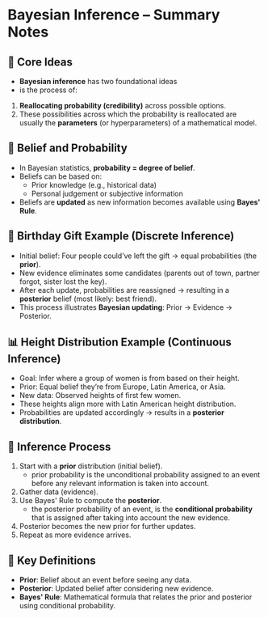 # Bayesian Inference – Summary Notes

## 🧠 Core Ideas
- **Bayesian inference** has two foundational ideas
-  is the process of:
  1. **Reallocating probability (credibility)** across possible options.
  2. These possibilities across which the probability is reallocated are usually the **parameters** (or hyperparameters) of a mathematical model.

## 🎯 Belief and Probability
- In Bayesian statistics, **probability = degree of belief**.
- Beliefs can be based on:
  - Prior knowledge (e.g., historical data)
  - Personal judgement or subjective information
- Beliefs are **updated** as new information becomes available using **Bayes' Rule**.

## 🎁 Birthday Gift Example (Discrete Inference)
- Initial belief: Four people could’ve left the gift → equal probabilities (the **prior**).
- New evidence eliminates some candidates (parents out of town, partner forgot, sister lost the key).
- After each update, probabilities are reassigned → resulting in a **posterior** belief (most likely: best friend).
- This process illustrates **Bayesian updating**: Prior → Evidence → Posterior.

## 📊 Height Distribution Example (Continuous Inference)
- Goal: Infer where a group of women is from based on their height.
- Prior: Equal belief they’re from Europe, Latin America, or Asia.
- New data: Observed heights of first few women.
- These heights align more with Latin American height distribution.
- Probabilities are updated accordingly → results in a **posterior distribution**.

## 🔄 Inference Process
1. Start with a **prior** distribution (initial belief).
   - prior probability is the unconditional probability assigned to an event before any relevant information is taken into account.
2. Gather data (evidence).
3. Use Bayes' Rule to compute the **posterior**.
   - the posterior probability of an event, is the **conditional probability** that is assigned after taking into account the new evidence.
4. Posterior becomes the new prior for further updates.
5. Repeat as more evidence arrives.

## 📐 Key Definitions
- **Prior**: Belief about an event before seeing any data.
- **Posterior**: Updated belief after considering new evidence.
- **Bayes' Rule**: Mathematical formula that relates the prior and posterior using conditional probability.

